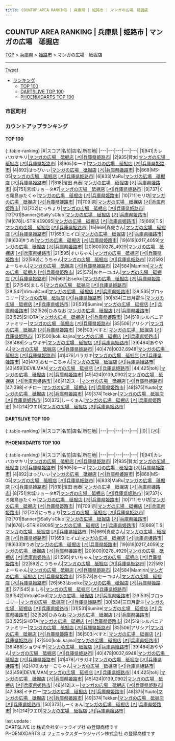 ```yaml
---
title: COUNTUP AREA RANKING | 兵庫県 | 姫路市 | マンガの広場　砥掘店
---
```

## COUNTUP AREA RANKING | 兵庫県 | 姫路市 | マンガの広場　砥掘店

[TOP](/darts/rank/) > [兵庫県](/darts/rank/兵庫県/) > [姫路市](/darts/rank/兵庫県/姫路市/) > マンガの広場　砥掘店

___

<a href="https://twitter.com/share?ref_src=twsrc%5Etfw" data-text="COUNTUP AREA RANKING | 兵庫県姫路市マンガの広場　砥掘店" class="twitter-share-button" data-hashtags="DARTSLIVE,PHOENIXDARTS,darts,ダーツ" data-show-count="false">Tweet</a>

* [ランキング](#カウントアップランキング)
    * [TOP 100](#top-100)
    * [DARTSLIVE TOP 100](#dartslive-top-100)
    * [PHOENIXDARTS TOP 100](#phoenixdarts-top-100)

### 市区町村

<ul>

</ul>

### カウントアップランキング

#### TOP 100



{:.table-ranking}
|#|スコア|名前|店名|所在地|
|---|---|---|---|---|
|1|941|<span class="rank-name-pd">カレハカマキリ</span>|<a href="/darts/rank/shops/80561.html">マンガの広場　砥掘店</a> <a href="https://vs.phoenixdarts.com/jp/shop/shopDetailInfo/s_80561?s_seq=80561">[↗]</a>|<a href="/darts/rank/兵庫県/姫路市">兵庫県姫路市</a>|
|2|935|<span class="rank-name-pd">賢太</span>|<a href="/darts/rank/shops/80561.html">マンガの広場　砥掘店</a> <a href="https://vs.phoenixdarts.com/jp/shop/shopDetailInfo/s_80561?s_seq=80561">[↗]</a>|<a href="/darts/rank/兵庫県/姫路市">兵庫県姫路市</a>|
|3|905|<span class="rank-name-pd">ゆーキ</span>|<a href="/darts/rank/shops/80561.html">マンガの広場　砥掘店</a> <a href="https://vs.phoenixdarts.com/jp/shop/shopDetailInfo/s_80561?s_seq=80561">[↗]</a>|<a href="/darts/rank/兵庫県/姫路市">兵庫県姫路市</a>|
|4|892|<span class="rank-name-pd">はっぴぃぃ</span>|<a href="/darts/rank/shops/80561.html">マンガの広場　砥掘店</a> <a href="https://vs.phoenixdarts.com/jp/shop/shopDetailInfo/s_80561?s_seq=80561">[↗]</a>|<a href="/darts/rank/兵庫県/姫路市">兵庫県姫路市</a>|
|5|868|<span class="rank-name-pd">MS-05</span>|<a href="/darts/rank/shops/80561.html">マンガの広場　砥掘店</a> <a href="https://vs.phoenixdarts.com/jp/shop/shopDetailInfo/s_80561?s_seq=80561">[↗]</a>|<a href="/darts/rank/兵庫県/姫路市">兵庫県姫路市</a>|
|6|833|<span class="rank-name-pd">MaRu</span>|<a href="/darts/rank/shops/80561.html">マンガの広場　砥掘店</a> <a href="https://vs.phoenixdarts.com/jp/shop/shopDetailInfo/s_80561?s_seq=80561">[↗]</a>|<a href="/darts/rank/兵庫県/姫路市">兵庫県姫路市</a>|
|7|818|<span class="rank-name-pd"><span class="pro-icon-pd"></span>濱田 尚泰</span>|<a href="/darts/rank/shops/80561.html">マンガの広場　砥掘店</a> <a href="https://vs.phoenixdarts.com/jp/shop/shopDetailInfo/s_80561?s_seq=80561">[↗]</a>|<a href="/darts/rank/兵庫県/姫路市">兵庫県姫路市</a>|
|8|751|<span class="rank-name-pd">宮城リョータ#7</span>|<a href="/darts/rank/shops/80561.html">マンガの広場　砥掘店</a> <a href="https://vs.phoenixdarts.com/jp/shop/shopDetailInfo/s_80561?s_seq=80561">[↗]</a>|<a href="/darts/rank/兵庫県/姫路市">兵庫県姫路市</a>|
|9|737|<span class="rank-name-pd">くろ霧島@たくゃ</span>|<a href="/darts/rank/shops/80561.html">マンガの広場　砥掘店</a> <a href="https://vs.phoenixdarts.com/jp/shop/shopDetailInfo/s_80561?s_seq=80561">[↗]</a>|<a href="/darts/rank/兵庫県/姫路市">兵庫県姫路市</a>|
|10|711|<span class="rank-name-pd">モリ坊</span>|<a href="/darts/rank/shops/80561.html">マンガの広場　砥掘店</a> <a href="https://vs.phoenixdarts.com/jp/shop/shopDetailInfo/s_80561?s_seq=80561">[↗]</a>|<a href="/darts/rank/兵庫県/姫路市">兵庫県姫路市</a>|
|11|709|<span class="rank-name-pd">京</span>|<a href="/darts/rank/shops/80561.html">マンガの広場　砥掘店</a> <a href="https://vs.phoenixdarts.com/jp/shop/shopDetailInfo/s_80561?s_seq=80561">[↗]</a>|<a href="/darts/rank/兵庫県/姫路市">兵庫県姫路市</a>|
|12|702|<span class="rank-name-pd">にっちょり</span>|<a href="/darts/rank/shops/80561.html">マンガの広場　砥掘店</a> <a href="https://vs.phoenixdarts.com/jp/shop/shopDetailInfo/s_80561?s_seq=80561">[↗]</a>|<a href="/darts/rank/兵庫県/姫路市">兵庫県姫路市</a>|
|13|701|<span class="rank-name-pd">Banner@Sally&#x27;sClub</span>|<a href="/darts/rank/shops/80561.html">マンガの広場　砥掘店</a> <a href="https://vs.phoenixdarts.com/jp/shop/shopDetailInfo/s_80561?s_seq=80561">[↗]</a>|<a href="/darts/rank/兵庫県/姫路市">兵庫県姫路市</a>|
|14|676|<span class="rank-name-pd">L-STRIKE9095</span>|<a href="/darts/rank/shops/80561.html">マンガの広場　砥掘店</a> <a href="https://vs.phoenixdarts.com/jp/shop/shopDetailInfo/s_80561?s_seq=80561">[↗]</a>|<a href="/darts/rank/兵庫県/姫路市">兵庫県姫路市</a>|
|15|669|<span class="rank-name-pd">T.S</span>|<a href="/darts/rank/shops/80561.html">マンガの広場　砥掘店</a> <a href="https://vs.phoenixdarts.com/jp/shop/shopDetailInfo/s_80561?s_seq=80561">[↗]</a>|<a href="/darts/rank/兵庫県/姫路市">兵庫県姫路市</a>|
|15|669|<span class="rank-name-pd">真虎さん</span>|<a href="/darts/rank/shops/80561.html">マンガの広場　砥掘店</a> <a href="https://vs.phoenixdarts.com/jp/shop/shopDetailInfo/s_80561?s_seq=80561">[↗]</a>|<a href="/darts/rank/兵庫県/姫路市">兵庫県姫路市</a>|
|17|653|<span class="rank-name-pd">ヒイロ</span>|<a href="/darts/rank/shops/80561.html">マンガの広場　砥掘店</a> <a href="https://vs.phoenixdarts.com/jp/shop/shopDetailInfo/s_80561?s_seq=80561">[↗]</a>|<a href="/darts/rank/兵庫県/姫路市">兵庫県姫路市</a>|
|18|633|<span class="rank-name-pd">#うめ</span>|<a href="/darts/rank/shops/80561.html">マンガの広場　砥掘店</a> <a href="https://vs.phoenixdarts.com/jp/shop/shopDetailInfo/s_80561?s_seq=80561">[↗]</a>|<a href="/darts/rank/兵庫県/姫路市">兵庫県姫路市</a>|
|19|619|<span class="rank-name-pd">0217_4059</span>|<a href="/darts/rank/shops/80561.html">マンガの広場　砥掘店</a> <a href="https://vs.phoenixdarts.com/jp/shop/shopDetailInfo/s_80561?s_seq=80561">[↗]</a>|<a href="/darts/rank/兵庫県/姫路市">兵庫県姫路市</a>|
|20|600|<span class="rank-name-pd">0278_4929</span>|<a href="/darts/rank/shops/80561.html">マンガの広場　砥掘店</a> <a href="https://vs.phoenixdarts.com/jp/shop/shopDetailInfo/s_80561?s_seq=80561">[↗]</a>|<a href="/darts/rank/兵庫県/姫路市">兵庫県姫路市</a>|
|21|595|<span class="rank-name-pd">すいちゃん</span>|<a href="/darts/rank/shops/80561.html">マンガの広場　砥掘店</a> <a href="https://vs.phoenixdarts.com/jp/shop/shopDetailInfo/s_80561?s_seq=80561">[↗]</a>|<a href="/darts/rank/兵庫県/姫路市">兵庫県姫路市</a>|
|22|592|<span class="rank-name-pd">こうちゃん</span>|<a href="/darts/rank/shops/80561.html">マンガの広場　砥掘店</a> <a href="https://vs.phoenixdarts.com/jp/shop/shopDetailInfo/s_80561?s_seq=80561">[↗]</a>|<a href="/darts/rank/兵庫県/姫路市">兵庫県姫路市</a>|
|22|592|<span class="rank-name-pd">よーちゃん</span>|<a href="/darts/rank/shops/80561.html">マンガの広場　砥掘店</a> <a href="https://vs.phoenixdarts.com/jp/shop/shopDetailInfo/s_80561?s_seq=80561">[↗]</a>|<a href="/darts/rank/兵庫県/姫路市">兵庫県姫路市</a>|
|24|584|<span class="rank-name-pd">Mamirin</span>|<a href="/darts/rank/shops/80561.html">マンガの広場　砥掘店</a> <a href="https://vs.phoenixdarts.com/jp/shop/shopDetailInfo/s_80561?s_seq=80561">[↗]</a>|<a href="/darts/rank/兵庫県/姫路市">兵庫県姫路市</a>|
|25|573|<span class="rank-name-pd">おセーコはん</span>|<a href="/darts/rank/shops/80561.html">マンガの広場　砥掘店</a> <a href="https://vs.phoenixdarts.com/jp/shop/shopDetailInfo/s_80561?s_seq=80561">[↗]</a>|<a href="/darts/rank/兵庫県/姫路市">兵庫県姫路市</a>|
|26|563|<span class="rank-name-pd">おseiko</span>|<a href="/darts/rank/shops/80561.html">マンガの広場　砥掘店</a> <a href="https://vs.phoenixdarts.com/jp/shop/shopDetailInfo/s_80561?s_seq=80561">[↗]</a>|<a href="/darts/rank/兵庫県/姫路市">兵庫県姫路市</a>|
|27|545|<span class="rank-name-pd">ましろ</span>|<a href="/darts/rank/shops/80561.html">マンガの広場　砥掘店</a> <a href="https://vs.phoenixdarts.com/jp/shop/shopDetailInfo/s_80561?s_seq=80561">[↗]</a>|<a href="/darts/rank/兵庫県/姫路市">兵庫県姫路市</a>|
|28|542|<span class="rank-name-pd">VirtualCard</span>|<a href="/darts/rank/shops/80561.html">マンガの広場　砥掘店</a> <a href="https://vs.phoenixdarts.com/jp/shop/shopDetailInfo/s_80561?s_seq=80561">[↗]</a>|<a href="/darts/rank/兵庫県/姫路市">兵庫県姫路市</a>|
|29|535|<span class="rank-name-pd">ブロッコリー</span>|<a href="/darts/rank/shops/80561.html">マンガの広場　砥掘店</a> <a href="https://vs.phoenixdarts.com/jp/shop/shopDetailInfo/s_80561?s_seq=80561">[↗]</a>|<a href="/darts/rank/兵庫県/姫路市">兵庫県姫路市</a>|
|30|534|<span class="rank-name-pd">三日月雷斗</span>|<a href="/darts/rank/shops/80561.html">マンガの広場　砥掘店</a> <a href="https://vs.phoenixdarts.com/jp/shop/shopDetailInfo/s_80561?s_seq=80561">[↗]</a>|<a href="/darts/rank/兵庫県/姫路市">兵庫県姫路市</a>|
|31|531|<span class="rank-name-pd">Sumire</span>|<a href="/darts/rank/shops/80561.html">マンガの広場　砥掘店</a> <a href="https://vs.phoenixdarts.com/jp/shop/shopDetailInfo/s_80561?s_seq=80561">[↗]</a>|<a href="/darts/rank/兵庫県/姫路市">兵庫県姫路市</a>|
|32|526|<span class="rank-name-pd">ひみなお</span>|<a href="/darts/rank/shops/80561.html">マンガの広場　砥掘店</a> <a href="https://vs.phoenixdarts.com/jp/shop/shopDetailInfo/s_80561?s_seq=80561">[↗]</a>|<a href="/darts/rank/兵庫県/姫路市">兵庫県姫路市</a>|
|33|525|<span class="rank-name-pd">SHOTA</span>|<a href="/darts/rank/shops/80561.html">マンガの広場　砥掘店</a> <a href="https://vs.phoenixdarts.com/jp/shop/shopDetailInfo/s_80561?s_seq=80561">[↗]</a>|<a href="/darts/rank/兵庫県/姫路市">兵庫県姫路市</a>|
|34|519|<span class="rank-name-pd">シルバニアファミリー</span>|<a href="/darts/rank/shops/80561.html">マンガの広場　砥掘店</a> <a href="https://vs.phoenixdarts.com/jp/shop/shopDetailInfo/s_80561?s_seq=80561">[↗]</a>|<a href="/darts/rank/兵庫県/姫路市">兵庫県姫路市</a>|
|35|506|<span class="rank-name-pd">アリシア</span>|<a href="/darts/rank/shops/80561.html">マンガの広場　砥掘店</a> <a href="https://vs.phoenixdarts.com/jp/shop/shopDetailInfo/s_80561?s_seq=80561">[↗]</a>|<a href="/darts/rank/兵庫県/姫路市">兵庫県姫路市</a>|
|36|503|<span class="rank-name-pd">べすと</span>|<a href="/darts/rank/shops/80561.html">マンガの広場　砥掘店</a> <a href="https://vs.phoenixdarts.com/jp/shop/shopDetailInfo/s_80561?s_seq=80561">[↗]</a>|<a href="/darts/rank/兵庫県/姫路市">兵庫県姫路市</a>|
|37|500|<span class="rank-name-pd">koki.kajino</span>|<a href="/darts/rank/shops/80561.html">マンガの広場　砥掘店</a> <a href="https://vs.phoenixdarts.com/jp/shop/shopDetailInfo/s_80561?s_seq=80561">[↗]</a>|<a href="/darts/rank/兵庫県/姫路市">兵庫県姫路市</a>|
|38|488|<span class="rank-name-pd">ショウキチ</span>|<a href="/darts/rank/shops/80561.html">マンガの広場　砥掘店</a> <a href="https://vs.phoenixdarts.com/jp/shop/shopDetailInfo/s_80561?s_seq=80561">[↗]</a>|<a href="/darts/rank/兵庫県/姫路市">兵庫県姫路市</a>|
|39|484|<span class="rank-name-pd">あややん</span>|<a href="/darts/rank/shops/80561.html">マンガの広場　砥掘店</a> <a href="https://vs.phoenixdarts.com/jp/shop/shopDetailInfo/s_80561?s_seq=80561">[↗]</a>|<a href="/darts/rank/兵庫県/姫路市">兵庫県姫路市</a>|
|40|478|<span class="rank-name-pd">0037_6948</span>|<a href="/darts/rank/shops/80561.html">マンガの広場　砥掘店</a> <a href="https://vs.phoenixdarts.com/jp/shop/shopDetailInfo/s_80561?s_seq=80561">[↗]</a>|<a href="/darts/rank/兵庫県/姫路市">兵庫県姫路市</a>|
|41|476|<span class="rank-name-pd">バラガキ</span>|<a href="/darts/rank/shops/80561.html">マンガの広場　砥掘店</a> <a href="https://vs.phoenixdarts.com/jp/shop/shopDetailInfo/s_80561?s_seq=80561">[↗]</a>|<a href="/darts/rank/兵庫県/姫路市">兵庫県姫路市</a>|
|42|470|<span class="rank-name-pd">おせーこちゃん</span>|<a href="/darts/rank/shops/80561.html">マンガの広場　砥掘店</a> <a href="https://vs.phoenixdarts.com/jp/shop/shopDetailInfo/s_80561?s_seq=80561">[↗]</a>|<a href="/darts/rank/兵庫県/姫路市">兵庫県姫路市</a>|
|43|459|<span class="rank-name-pd">DEVILMAN</span>|<a href="/darts/rank/shops/80561.html">マンガの広場　砥掘店</a> <a href="https://vs.phoenixdarts.com/jp/shop/shopDetailInfo/s_80561?s_seq=80561">[↗]</a>|<a href="/darts/rank/兵庫県/姫路市">兵庫県姫路市</a>|
|44|425|<span class="rank-name-pd">tohji</span>|<a href="/darts/rank/shops/80561.html">マンガの広場　砥掘店</a> <a href="https://vs.phoenixdarts.com/jp/shop/shopDetailInfo/s_80561?s_seq=80561">[↗]</a>|<a href="/darts/rank/兵庫県/姫路市">兵庫県姫路市</a>|
|45|424|<span class="rank-name-pd">0139_0902</span>|<a href="/darts/rank/shops/80561.html">マンガの広場　砥掘店</a> <a href="https://vs.phoenixdarts.com/jp/shop/shopDetailInfo/s_80561?s_seq=80561">[↗]</a>|<a href="/darts/rank/兵庫県/姫路市">兵庫県姫路市</a>|
|46|412|<span class="rank-name-pd">スー</span>|<a href="/darts/rank/shops/80561.html">マンガの広場　砥掘店</a> <a href="https://vs.phoenixdarts.com/jp/shop/shopDetailInfo/s_80561?s_seq=80561">[↗]</a>|<a href="/darts/rank/兵庫県/姫路市">兵庫県姫路市</a>|
|47|398|<span class="rank-name-pd">イチロー</span>|<a href="/darts/rank/shops/80561.html">マンガの広場　砥掘店</a> <a href="https://vs.phoenixdarts.com/jp/shop/shopDetailInfo/s_80561?s_seq=80561">[↗]</a>|<a href="/darts/rank/兵庫県/姫路市">兵庫県姫路市</a>|
|48|375|<span class="rank-name-pd">Yuuto</span>|<a href="/darts/rank/shops/80561.html">マンガの広場　砥掘店</a> <a href="https://vs.phoenixdarts.com/jp/shop/shopDetailInfo/s_80561?s_seq=80561">[↗]</a>|<a href="/darts/rank/兵庫県/姫路市">兵庫県姫路市</a>|
|49|374|<span class="rank-name-pd">Tekken</span>|<a href="/darts/rank/shops/80561.html">マンガの広場　砥掘店</a> <a href="https://vs.phoenixdarts.com/jp/shop/shopDetailInfo/s_80561?s_seq=80561">[↗]</a>|<a href="/darts/rank/兵庫県/姫路市">兵庫県姫路市</a>|
|50|373|<span class="rank-name-pd">しーくぁん</span>|<a href="/darts/rank/shops/80561.html">マンガの広場　砥掘店</a> <a href="https://vs.phoenixdarts.com/jp/shop/shopDetailInfo/s_80561?s_seq=80561">[↗]</a>|<a href="/darts/rank/兵庫県/姫路市">兵庫県姫路市</a>|
|51|214|<span class="rank-name-pd">ウエD</span>|<a href="/darts/rank/shops/80561.html">マンガの広場　砥掘店</a> <a href="https://vs.phoenixdarts.com/jp/shop/shopDetailInfo/s_80561?s_seq=80561">[↗]</a>|<a href="/darts/rank/兵庫県/姫路市">兵庫県姫路市</a>|


#### DARTSLIVE TOP 100



{:.table-ranking}
|#|スコア|名前|店名|所在地|
|---|---|---|---|---|
||0|<span class="rank-name-dl"> </span>|<a href="/darts/rank/shops/.html"></a> <a href="">[↗]</a>|<a href="/darts/rank//"></a>|


#### PHOENIXDARTS TOP 100



{:.table-ranking}
|#|スコア|名前|店名|所在地|
|---|---|---|---|---|
|1|941|<span class="rank-name-pd">カレハカマキリ</span>|<a href="/darts/rank/shops/80561.html">マンガの広場　砥掘店</a> <a href="https://vs.phoenixdarts.com/jp/shop/shopDetailInfo/s_80561?s_seq=80561">[↗]</a>|<a href="/darts/rank/兵庫県/姫路市">兵庫県姫路市</a>|
|2|935|<span class="rank-name-pd">賢太</span>|<a href="/darts/rank/shops/80561.html">マンガの広場　砥掘店</a> <a href="https://vs.phoenixdarts.com/jp/shop/shopDetailInfo/s_80561?s_seq=80561">[↗]</a>|<a href="/darts/rank/兵庫県/姫路市">兵庫県姫路市</a>|
|3|905|<span class="rank-name-pd">ゆーキ</span>|<a href="/darts/rank/shops/80561.html">マンガの広場　砥掘店</a> <a href="https://vs.phoenixdarts.com/jp/shop/shopDetailInfo/s_80561?s_seq=80561">[↗]</a>|<a href="/darts/rank/兵庫県/姫路市">兵庫県姫路市</a>|
|4|892|<span class="rank-name-pd">はっぴぃぃ</span>|<a href="/darts/rank/shops/80561.html">マンガの広場　砥掘店</a> <a href="https://vs.phoenixdarts.com/jp/shop/shopDetailInfo/s_80561?s_seq=80561">[↗]</a>|<a href="/darts/rank/兵庫県/姫路市">兵庫県姫路市</a>|
|5|868|<span class="rank-name-pd">MS-05</span>|<a href="/darts/rank/shops/80561.html">マンガの広場　砥掘店</a> <a href="https://vs.phoenixdarts.com/jp/shop/shopDetailInfo/s_80561?s_seq=80561">[↗]</a>|<a href="/darts/rank/兵庫県/姫路市">兵庫県姫路市</a>|
|6|833|<span class="rank-name-pd">MaRu</span>|<a href="/darts/rank/shops/80561.html">マンガの広場　砥掘店</a> <a href="https://vs.phoenixdarts.com/jp/shop/shopDetailInfo/s_80561?s_seq=80561">[↗]</a>|<a href="/darts/rank/兵庫県/姫路市">兵庫県姫路市</a>|
|7|818|<span class="rank-name-pd"><span class="pro-icon-pd"></span>濱田 尚泰</span>|<a href="/darts/rank/shops/80561.html">マンガの広場　砥掘店</a> <a href="https://vs.phoenixdarts.com/jp/shop/shopDetailInfo/s_80561?s_seq=80561">[↗]</a>|<a href="/darts/rank/兵庫県/姫路市">兵庫県姫路市</a>|
|8|751|<span class="rank-name-pd">宮城リョータ#7</span>|<a href="/darts/rank/shops/80561.html">マンガの広場　砥掘店</a> <a href="https://vs.phoenixdarts.com/jp/shop/shopDetailInfo/s_80561?s_seq=80561">[↗]</a>|<a href="/darts/rank/兵庫県/姫路市">兵庫県姫路市</a>|
|9|737|<span class="rank-name-pd">くろ霧島@たくゃ</span>|<a href="/darts/rank/shops/80561.html">マンガの広場　砥掘店</a> <a href="https://vs.phoenixdarts.com/jp/shop/shopDetailInfo/s_80561?s_seq=80561">[↗]</a>|<a href="/darts/rank/兵庫県/姫路市">兵庫県姫路市</a>|
|10|711|<span class="rank-name-pd">モリ坊</span>|<a href="/darts/rank/shops/80561.html">マンガの広場　砥掘店</a> <a href="https://vs.phoenixdarts.com/jp/shop/shopDetailInfo/s_80561?s_seq=80561">[↗]</a>|<a href="/darts/rank/兵庫県/姫路市">兵庫県姫路市</a>|
|11|709|<span class="rank-name-pd">京</span>|<a href="/darts/rank/shops/80561.html">マンガの広場　砥掘店</a> <a href="https://vs.phoenixdarts.com/jp/shop/shopDetailInfo/s_80561?s_seq=80561">[↗]</a>|<a href="/darts/rank/兵庫県/姫路市">兵庫県姫路市</a>|
|12|702|<span class="rank-name-pd">にっちょり</span>|<a href="/darts/rank/shops/80561.html">マンガの広場　砥掘店</a> <a href="https://vs.phoenixdarts.com/jp/shop/shopDetailInfo/s_80561?s_seq=80561">[↗]</a>|<a href="/darts/rank/兵庫県/姫路市">兵庫県姫路市</a>|
|13|701|<span class="rank-name-pd">Banner@Sally&#x27;sClub</span>|<a href="/darts/rank/shops/80561.html">マンガの広場　砥掘店</a> <a href="https://vs.phoenixdarts.com/jp/shop/shopDetailInfo/s_80561?s_seq=80561">[↗]</a>|<a href="/darts/rank/兵庫県/姫路市">兵庫県姫路市</a>|
|14|676|<span class="rank-name-pd">L-STRIKE9095</span>|<a href="/darts/rank/shops/80561.html">マンガの広場　砥掘店</a> <a href="https://vs.phoenixdarts.com/jp/shop/shopDetailInfo/s_80561?s_seq=80561">[↗]</a>|<a href="/darts/rank/兵庫県/姫路市">兵庫県姫路市</a>|
|15|669|<span class="rank-name-pd">T.S</span>|<a href="/darts/rank/shops/80561.html">マンガの広場　砥掘店</a> <a href="https://vs.phoenixdarts.com/jp/shop/shopDetailInfo/s_80561?s_seq=80561">[↗]</a>|<a href="/darts/rank/兵庫県/姫路市">兵庫県姫路市</a>|
|15|669|<span class="rank-name-pd">真虎さん</span>|<a href="/darts/rank/shops/80561.html">マンガの広場　砥掘店</a> <a href="https://vs.phoenixdarts.com/jp/shop/shopDetailInfo/s_80561?s_seq=80561">[↗]</a>|<a href="/darts/rank/兵庫県/姫路市">兵庫県姫路市</a>|
|17|653|<span class="rank-name-pd">ヒイロ</span>|<a href="/darts/rank/shops/80561.html">マンガの広場　砥掘店</a> <a href="https://vs.phoenixdarts.com/jp/shop/shopDetailInfo/s_80561?s_seq=80561">[↗]</a>|<a href="/darts/rank/兵庫県/姫路市">兵庫県姫路市</a>|
|18|633|<span class="rank-name-pd">#うめ</span>|<a href="/darts/rank/shops/80561.html">マンガの広場　砥掘店</a> <a href="https://vs.phoenixdarts.com/jp/shop/shopDetailInfo/s_80561?s_seq=80561">[↗]</a>|<a href="/darts/rank/兵庫県/姫路市">兵庫県姫路市</a>|
|19|619|<span class="rank-name-pd">0217_4059</span>|<a href="/darts/rank/shops/80561.html">マンガの広場　砥掘店</a> <a href="https://vs.phoenixdarts.com/jp/shop/shopDetailInfo/s_80561?s_seq=80561">[↗]</a>|<a href="/darts/rank/兵庫県/姫路市">兵庫県姫路市</a>|
|20|600|<span class="rank-name-pd">0278_4929</span>|<a href="/darts/rank/shops/80561.html">マンガの広場　砥掘店</a> <a href="https://vs.phoenixdarts.com/jp/shop/shopDetailInfo/s_80561?s_seq=80561">[↗]</a>|<a href="/darts/rank/兵庫県/姫路市">兵庫県姫路市</a>|
|21|595|<span class="rank-name-pd">すいちゃん</span>|<a href="/darts/rank/shops/80561.html">マンガの広場　砥掘店</a> <a href="https://vs.phoenixdarts.com/jp/shop/shopDetailInfo/s_80561?s_seq=80561">[↗]</a>|<a href="/darts/rank/兵庫県/姫路市">兵庫県姫路市</a>|
|22|592|<span class="rank-name-pd">こうちゃん</span>|<a href="/darts/rank/shops/80561.html">マンガの広場　砥掘店</a> <a href="https://vs.phoenixdarts.com/jp/shop/shopDetailInfo/s_80561?s_seq=80561">[↗]</a>|<a href="/darts/rank/兵庫県/姫路市">兵庫県姫路市</a>|
|22|592|<span class="rank-name-pd">よーちゃん</span>|<a href="/darts/rank/shops/80561.html">マンガの広場　砥掘店</a> <a href="https://vs.phoenixdarts.com/jp/shop/shopDetailInfo/s_80561?s_seq=80561">[↗]</a>|<a href="/darts/rank/兵庫県/姫路市">兵庫県姫路市</a>|
|24|584|<span class="rank-name-pd">Mamirin</span>|<a href="/darts/rank/shops/80561.html">マンガの広場　砥掘店</a> <a href="https://vs.phoenixdarts.com/jp/shop/shopDetailInfo/s_80561?s_seq=80561">[↗]</a>|<a href="/darts/rank/兵庫県/姫路市">兵庫県姫路市</a>|
|25|573|<span class="rank-name-pd">おセーコはん</span>|<a href="/darts/rank/shops/80561.html">マンガの広場　砥掘店</a> <a href="https://vs.phoenixdarts.com/jp/shop/shopDetailInfo/s_80561?s_seq=80561">[↗]</a>|<a href="/darts/rank/兵庫県/姫路市">兵庫県姫路市</a>|
|26|563|<span class="rank-name-pd">おseiko</span>|<a href="/darts/rank/shops/80561.html">マンガの広場　砥掘店</a> <a href="https://vs.phoenixdarts.com/jp/shop/shopDetailInfo/s_80561?s_seq=80561">[↗]</a>|<a href="/darts/rank/兵庫県/姫路市">兵庫県姫路市</a>|
|27|545|<span class="rank-name-pd">ましろ</span>|<a href="/darts/rank/shops/80561.html">マンガの広場　砥掘店</a> <a href="https://vs.phoenixdarts.com/jp/shop/shopDetailInfo/s_80561?s_seq=80561">[↗]</a>|<a href="/darts/rank/兵庫県/姫路市">兵庫県姫路市</a>|
|28|542|<span class="rank-name-pd">VirtualCard</span>|<a href="/darts/rank/shops/80561.html">マンガの広場　砥掘店</a> <a href="https://vs.phoenixdarts.com/jp/shop/shopDetailInfo/s_80561?s_seq=80561">[↗]</a>|<a href="/darts/rank/兵庫県/姫路市">兵庫県姫路市</a>|
|29|535|<span class="rank-name-pd">ブロッコリー</span>|<a href="/darts/rank/shops/80561.html">マンガの広場　砥掘店</a> <a href="https://vs.phoenixdarts.com/jp/shop/shopDetailInfo/s_80561?s_seq=80561">[↗]</a>|<a href="/darts/rank/兵庫県/姫路市">兵庫県姫路市</a>|
|30|534|<span class="rank-name-pd">三日月雷斗</span>|<a href="/darts/rank/shops/80561.html">マンガの広場　砥掘店</a> <a href="https://vs.phoenixdarts.com/jp/shop/shopDetailInfo/s_80561?s_seq=80561">[↗]</a>|<a href="/darts/rank/兵庫県/姫路市">兵庫県姫路市</a>|
|31|531|<span class="rank-name-pd">Sumire</span>|<a href="/darts/rank/shops/80561.html">マンガの広場　砥掘店</a> <a href="https://vs.phoenixdarts.com/jp/shop/shopDetailInfo/s_80561?s_seq=80561">[↗]</a>|<a href="/darts/rank/兵庫県/姫路市">兵庫県姫路市</a>|
|32|526|<span class="rank-name-pd">ひみなお</span>|<a href="/darts/rank/shops/80561.html">マンガの広場　砥掘店</a> <a href="https://vs.phoenixdarts.com/jp/shop/shopDetailInfo/s_80561?s_seq=80561">[↗]</a>|<a href="/darts/rank/兵庫県/姫路市">兵庫県姫路市</a>|
|33|525|<span class="rank-name-pd">SHOTA</span>|<a href="/darts/rank/shops/80561.html">マンガの広場　砥掘店</a> <a href="https://vs.phoenixdarts.com/jp/shop/shopDetailInfo/s_80561?s_seq=80561">[↗]</a>|<a href="/darts/rank/兵庫県/姫路市">兵庫県姫路市</a>|
|34|519|<span class="rank-name-pd">シルバニアファミリー</span>|<a href="/darts/rank/shops/80561.html">マンガの広場　砥掘店</a> <a href="https://vs.phoenixdarts.com/jp/shop/shopDetailInfo/s_80561?s_seq=80561">[↗]</a>|<a href="/darts/rank/兵庫県/姫路市">兵庫県姫路市</a>|
|35|506|<span class="rank-name-pd">アリシア</span>|<a href="/darts/rank/shops/80561.html">マンガの広場　砥掘店</a> <a href="https://vs.phoenixdarts.com/jp/shop/shopDetailInfo/s_80561?s_seq=80561">[↗]</a>|<a href="/darts/rank/兵庫県/姫路市">兵庫県姫路市</a>|
|36|503|<span class="rank-name-pd">べすと</span>|<a href="/darts/rank/shops/80561.html">マンガの広場　砥掘店</a> <a href="https://vs.phoenixdarts.com/jp/shop/shopDetailInfo/s_80561?s_seq=80561">[↗]</a>|<a href="/darts/rank/兵庫県/姫路市">兵庫県姫路市</a>|
|37|500|<span class="rank-name-pd">koki.kajino</span>|<a href="/darts/rank/shops/80561.html">マンガの広場　砥掘店</a> <a href="https://vs.phoenixdarts.com/jp/shop/shopDetailInfo/s_80561?s_seq=80561">[↗]</a>|<a href="/darts/rank/兵庫県/姫路市">兵庫県姫路市</a>|
|38|488|<span class="rank-name-pd">ショウキチ</span>|<a href="/darts/rank/shops/80561.html">マンガの広場　砥掘店</a> <a href="https://vs.phoenixdarts.com/jp/shop/shopDetailInfo/s_80561?s_seq=80561">[↗]</a>|<a href="/darts/rank/兵庫県/姫路市">兵庫県姫路市</a>|
|39|484|<span class="rank-name-pd">あややん</span>|<a href="/darts/rank/shops/80561.html">マンガの広場　砥掘店</a> <a href="https://vs.phoenixdarts.com/jp/shop/shopDetailInfo/s_80561?s_seq=80561">[↗]</a>|<a href="/darts/rank/兵庫県/姫路市">兵庫県姫路市</a>|
|40|478|<span class="rank-name-pd">0037_6948</span>|<a href="/darts/rank/shops/80561.html">マンガの広場　砥掘店</a> <a href="https://vs.phoenixdarts.com/jp/shop/shopDetailInfo/s_80561?s_seq=80561">[↗]</a>|<a href="/darts/rank/兵庫県/姫路市">兵庫県姫路市</a>|
|41|476|<span class="rank-name-pd">バラガキ</span>|<a href="/darts/rank/shops/80561.html">マンガの広場　砥掘店</a> <a href="https://vs.phoenixdarts.com/jp/shop/shopDetailInfo/s_80561?s_seq=80561">[↗]</a>|<a href="/darts/rank/兵庫県/姫路市">兵庫県姫路市</a>|
|42|470|<span class="rank-name-pd">おせーこちゃん</span>|<a href="/darts/rank/shops/80561.html">マンガの広場　砥掘店</a> <a href="https://vs.phoenixdarts.com/jp/shop/shopDetailInfo/s_80561?s_seq=80561">[↗]</a>|<a href="/darts/rank/兵庫県/姫路市">兵庫県姫路市</a>|
|43|459|<span class="rank-name-pd">DEVILMAN</span>|<a href="/darts/rank/shops/80561.html">マンガの広場　砥掘店</a> <a href="https://vs.phoenixdarts.com/jp/shop/shopDetailInfo/s_80561?s_seq=80561">[↗]</a>|<a href="/darts/rank/兵庫県/姫路市">兵庫県姫路市</a>|
|44|425|<span class="rank-name-pd">tohji</span>|<a href="/darts/rank/shops/80561.html">マンガの広場　砥掘店</a> <a href="https://vs.phoenixdarts.com/jp/shop/shopDetailInfo/s_80561?s_seq=80561">[↗]</a>|<a href="/darts/rank/兵庫県/姫路市">兵庫県姫路市</a>|
|45|424|<span class="rank-name-pd">0139_0902</span>|<a href="/darts/rank/shops/80561.html">マンガの広場　砥掘店</a> <a href="https://vs.phoenixdarts.com/jp/shop/shopDetailInfo/s_80561?s_seq=80561">[↗]</a>|<a href="/darts/rank/兵庫県/姫路市">兵庫県姫路市</a>|
|46|412|<span class="rank-name-pd">スー</span>|<a href="/darts/rank/shops/80561.html">マンガの広場　砥掘店</a> <a href="https://vs.phoenixdarts.com/jp/shop/shopDetailInfo/s_80561?s_seq=80561">[↗]</a>|<a href="/darts/rank/兵庫県/姫路市">兵庫県姫路市</a>|
|47|398|<span class="rank-name-pd">イチロー</span>|<a href="/darts/rank/shops/80561.html">マンガの広場　砥掘店</a> <a href="https://vs.phoenixdarts.com/jp/shop/shopDetailInfo/s_80561?s_seq=80561">[↗]</a>|<a href="/darts/rank/兵庫県/姫路市">兵庫県姫路市</a>|
|48|375|<span class="rank-name-pd">Yuuto</span>|<a href="/darts/rank/shops/80561.html">マンガの広場　砥掘店</a> <a href="https://vs.phoenixdarts.com/jp/shop/shopDetailInfo/s_80561?s_seq=80561">[↗]</a>|<a href="/darts/rank/兵庫県/姫路市">兵庫県姫路市</a>|
|49|374|<span class="rank-name-pd">Tekken</span>|<a href="/darts/rank/shops/80561.html">マンガの広場　砥掘店</a> <a href="https://vs.phoenixdarts.com/jp/shop/shopDetailInfo/s_80561?s_seq=80561">[↗]</a>|<a href="/darts/rank/兵庫県/姫路市">兵庫県姫路市</a>|
|50|373|<span class="rank-name-pd">しーくぁん</span>|<a href="/darts/rank/shops/80561.html">マンガの広場　砥掘店</a> <a href="https://vs.phoenixdarts.com/jp/shop/shopDetailInfo/s_80561?s_seq=80561">[↗]</a>|<a href="/darts/rank/兵庫県/姫路市">兵庫県姫路市</a>|
|51|214|<span class="rank-name-pd">ウエD</span>|<a href="/darts/rank/shops/80561.html">マンガの広場　砥掘店</a> <a href="https://vs.phoenixdarts.com/jp/shop/shopDetailInfo/s_80561?s_seq=80561">[↗]</a>|<a href="/darts/rank/兵庫県/姫路市">兵庫県姫路市</a>|


<div class="footer border-top border-gray-light mt-5 pt-3 text-right text-gray">
    last update : <span style="font-weight: italic" id="foot_last_modified"></span><br />
    DARTSLIVE は 株式会社ダーツライブ社 の登録商標です<br />
    PHOENIXDARTS は フェニックスダーツジャパン株式会社 の登録商標です<br />
</div>

<script src="https://cdnjs.cloudflare.com/ajax/libs/jquery.tablesorter/2.31.3/js/jquery.tablesorter.min.js" integrity="sha512-qzgd5cYSZcosqpzpn7zF2ZId8f/8CHmFKZ8j7mU4OUXTNRd5g+ZHBPsgKEwoqxCtdQvExE5LprwwPAgoicguNg==" crossorigin="anonymous" referrerpolicy="no-referrer"></script>
<link rel="stylesheet" href="https://cdnjs.cloudflare.com/ajax/libs/jquery.tablesorter/2.31.3/css/theme.default.min.css" integrity="sha512-wghhOJkjQX0Lh3NSWvNKeZ0ZpNn+SPVXX1Qyc9OCaogADktxrBiBdKGDoqVUOyhStvMBmJQ8ZdMHiR3wuEq8+w==" crossorigin="anonymous" referrerpolicy="no-referrer" />
<script>
$(function() {
    $(".table-ranking").tablesorter({sortList:[[0, 0]]});
    $("#foot_last_modified").text(formatDate(new Date(document.lastModified), 'yyyy-MM-dd HH:mm:ss'));
});
</script>

<script async src="https://platform.twitter.com/widgets.js" charset="utf-8"></script>